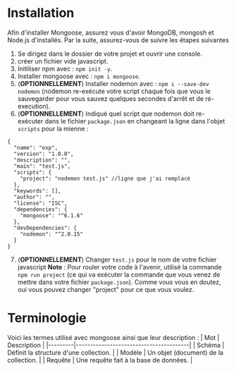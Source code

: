 # Installation

Afin d'installer Mongoose, assurez vous d'avoir MongoDB, mongosh et Node.js d'installés. Par la suite, assurez-vous de suivre les étapes suivantes
1. Se dirigez dans le dossier de votre projet et ouvrir une console.
2. créer un fichier vide javascript.
3. Initiliser npm avec : `npm init -y`.
4. Installer mongoose avec : `npm i mongoose`.
5. (**OPTIONNELLEMENT**) Installer nodemon avec : `npm i --save-dev nodemon` (nodemon re-exécute votre script chaque fois que vous le sauvegarder pour vous sauvez quelques secondes d'arrêt et de ré-execution).
6. (**OPTIONNELLEMENT**) Indiqué quel script que nodemon doit re-exécuter dans le fichier `package.json` en changeant la ligne dans l'objet `scripts` pour la mienne : 

```
{
  "name": "exp",
  "version": "1.0.0",
  "description": "",
  "main": "test.js",
  "scripts": {
    "project": "nodemon test.js" //ligne que j'ai remplacé
  },
  "keywords": [],
  "author": "",
  "license": "ISC",
  "dependencies": {
    "mongoose": "^6.1.6"
  },
  "devDependencies": {
    "nodemon": "^2.0.15"
  }
}
``` 

7. (**OPTIONNELLEMENT**) Changer `test.js` pour le nom de votre fichier javascript
**Note** : Pour rouler votre code à l'avenir, utilisé la commande `npm run project` (ce qui va exécuter la commande que vous venez de mettre dans votre fichier `package.json`). Comme vous vous en doutez, oui vous pouvez changer "project" pour ce que vous voulez.

# Terminologie

Voici les termes utilisé avec mongoose ainsi que leur description : 
| Mot     | Description                            |
|---------|----------------------------------------|
| Schéma  | Définit la structure d'une collection. |
| Modèle  | Un objet (document) de la collection.  |
| Requête | Une requête fait à la base de données. |

